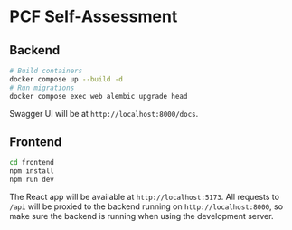 # PCF Self-Assessment

## Backend

```bash
# Build containers
docker compose up --build -d
# Run migrations
docker compose exec web alembic upgrade head
```

Swagger UI will be at `http://localhost:8000/docs`.

## Frontend

```bash
cd frontend
npm install
npm run dev
```

The React app will be available at `http://localhost:5173`.
All requests to `/api` will be proxied to the backend running on
`http://localhost:8000`, so make sure the backend is running when using the
development server.
